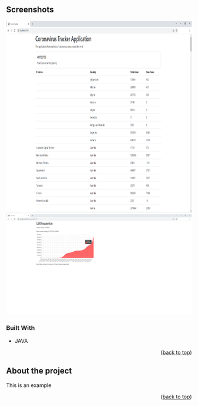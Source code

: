 ## Screenshots

<p float="left">
<img src="https://github.com/M0rtheus/CoronaTracker/blob/master/images/home.png" width="960" height="520">
<img src="https://github.com/M0rtheus/CoronaTracker/blob/master/images/countries.png">
</p>

### Built With

* JAVA

<p align="right">(<a href="#top">back to top</a>)</p>


## About the project

This is an example

<p align="right">(<a href="#top">back to top</a>)</p>

